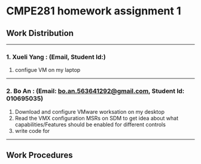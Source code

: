 # CMPE281 homework assignment 1

  ## Work Distribution
---
### 1. Xueli Yang : (Email, Student Id:)

1. configue VM on my laptop
---
### 2. Bo An : (Email: bo.an.563641292@gmail.com, Student Id: 010695035)

1. Download and configure VMware worksation on my desktop 
2. Read the VMX configuration MSRs on SDM to get idea about what capabilities/Features should be enabled for different controls
3. write code for 

---

## Work Procedures

